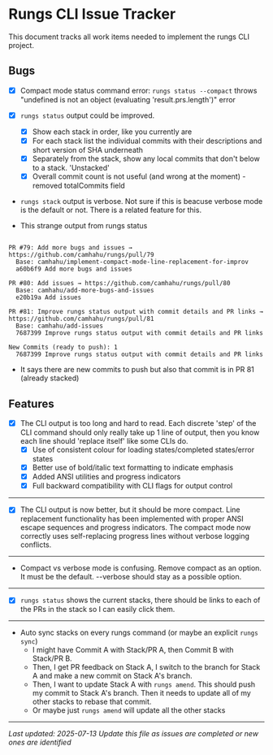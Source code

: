 # Rungs CLI Issue Tracker

This document tracks all work items needed to implement the rungs CLI project.

## Bugs
- [x] Compact mode status command error: `rungs status --compact` throws "undefined is not an object (evaluating 'result.prs.length')" error

- [x] `rungs status` output could be improved. 
  - [x] Show each stack in order, like you currently are
  - [x] For each stack list the individual commits with their descriptions and short version of SHA underneath
  - [x] Separately from the stack, show any local commits that don't below to a stack. 'Unstacked'
  - [x] Overall commit count is not useful (and wrong at the moment) - removed totalCommits field

- `rungs stack` output is verbose. Not sure if this is beacuse verbose mode is the default or not. There is a related feature for this.


- This strange output from rungs status
```

PR #79: Add more bugs and issues → https://github.com/camhahu/rungs/pull/79
  Base: camhahu/implement-compact-mode-line-replacement-for-improv
  a60b6f9 Add more bugs and issues

PR #80: Add issues → https://github.com/camhahu/rungs/pull/80
  Base: camhahu/add-more-bugs-and-issues
  e20b19a Add issues

PR #81: Improve rungs status output with commit details and PR links → https://github.com/camhahu/rungs/pull/81
  Base: camhahu/add-issues
  7687399 Improve rungs status output with commit details and PR links

New Commits (ready to push): 1
  7687399 Improve rungs status output with commit details and PR links
```
- It says there are new commits to push but also that commit is in PR 81 (already stacked)


## Features
- [x] The CLI output is too long and hard to read. Each discrete 'step' of the CLI command should only really take up 1 line of output, then you know each line should 'replace itself' like some CLIs do.
  - [x] Use of consistent colour for loading states/completed states/error states
  - [x] Better use of bold/italic text formatting to indicate emphasis
  - [x] Added ANSI utilities and progress indicators
  - [x] Full backward compatibility with CLI flags for output control

---

- [x] The CLI output is now better, but it should be more compact. Line replacement functionality has been implemented with proper ANSI escape sequences and progress indicators. The compact mode now correctly uses self-replacing progress lines without verbose logging conflicts.

---

- Compact vs verbose mode is confusing. Remove compact as an option. It must be the default. --verbose should stay as a possible option.

---

- [x] `rungs status` shows the current stacks, there should be links to each of the PRs in the stack so I can easily click them.

---

- Auto sync stacks on every rungs command (or maybe an explicit `rungs sync`)
  - I might have Commit A with Stack/PR A, then Commit B with Stack/PR B.
  - Then, I get PR feedback on Stack A, I switch to the branch for Stack A and make a new commit on Stack A's branch.
  - Then, I want to update Stack A with `rungs amend`. This should push my commit to Stack A's branch. Then it needs to update all of my other stacks to rebase that commit.
  - Or maybe just `rungs amend` will update all the other stacks

---

*Last updated: 2025-07-13*
*Update this file as issues are completed or new ones are identified*
